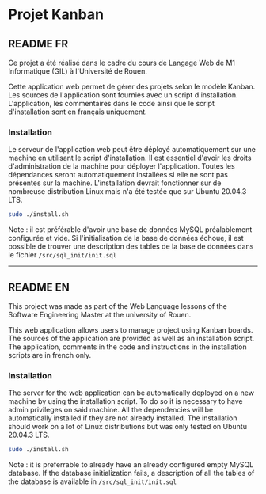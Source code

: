 # Projet Kanban

## README FR

Ce projet a été réalisé dans le cadre du cours de Langage Web de M1 Informatique (GIL) à l'Université de Rouen.

Cette application web permet de gérer des projets selon le modèle Kanban.
Les sources de l'application sont fournies avec un script d'installation.
L'application, les commentaires dans le code ainsi que le script d'installation sont en français uniquement.

### Installation

Le serveur de l'application web peut être déployé automatiquement sur une machine en utilisant le script d'installation.
Il est essentiel d'avoir les droits d'administration de la machine pour déployer l'application.
Toutes les dépendances seront automatiquement installées si elle ne sont pas présentes sur la machine.
L'installation devrait fonctionner sur de nombreuse distribution Linux mais n'a été testée que sur Ubuntu 20.04.3 LTS.

```bash
sudo ./install.sh
```

Note : il est préférable d'avoir une base de données MySQL préalablement configurée et vide.
Si l'initialisation de la base de données échoue, il est possible de trouver une description des tables de la base de données dans le fichier ```/src/sql_init/init.sql```

***

## README EN

This project was made as part of the Web Language lessons of the Software Engineering Master at the university of Rouen.

This web application allows users to manage project using Kanban boards.
The sources of the application are provided as well as an installation script.
The application, comments in the code and instructions in the installation scripts are in french only.

### Installation

The server for the web application can be automatically deployed on a new machine by using the installation script.
To do so it is necessary to have admin privileges on said machine.
All the dependencies will be automatically installed if they are not already installed.
The installation should work on a lot of Linux distributions but was only tested on Ubuntu 20.04.3 LTS.

```bash
sudo ./install.sh
```

Note : it is preferrable to already have an already configured empty MySQL database.
If the database initialization fails, a description of all the tables of the database is available in ```/src/sql_init/init.sql```
